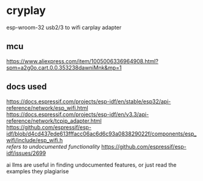 # cryplay
esp-wroom-32 usb2/3 to wifi carplay adapter

## mcu
https://www.aliexpress.com/item/1005006336964908.html?spm=a2g0o.cart.0.0.353238dawniMnk&mp=1  

## docs used

https://docs.espressif.com/projects/esp-idf/en/stable/esp32/api-reference/network/esp_wifi.html  
https://docs.espressif.com/projects/esp-idf/en/v3.3/api-reference/network/tcpip_adapter.html  
https://github.com/espressif/esp-idf/blob/d4cd437ede613fffacc06ac6d6c93a083829022f/components/esp_wifi/include/esp_wifi.h  
*refers to undocumented functionality* https://github.com/espressif/esp-idf/issues/2699  

ai llms are useful in finding undocumented features, or just read the examples they plagiarise
